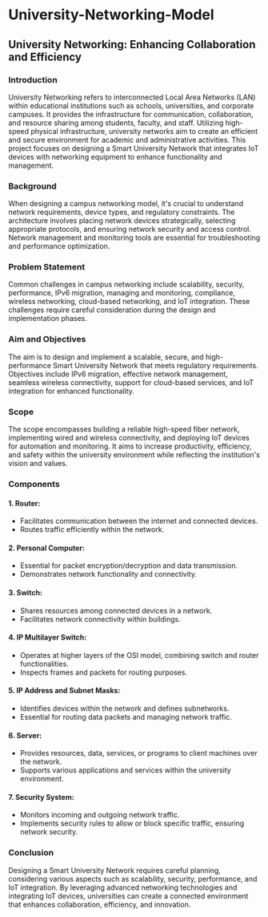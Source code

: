 # University-Networking-Model

## University Networking: Enhancing Collaboration and Efficiency

### Introduction

University Networking refers to interconnected Local Area Networks (LAN) within educational institutions such as schools, universities, and corporate campuses. It provides the infrastructure for communication, collaboration, and resource sharing among students, faculty, and staff. Utilizing high-speed physical infrastructure, university networks aim to create an efficient and secure environment for academic and administrative activities. This project focuses on designing a Smart University Network that integrates IoT devices with networking equipment to enhance functionality and management.

### Background

When designing a campus networking model, it's crucial to understand network requirements, device types, and regulatory constraints. The architecture involves placing network devices strategically, selecting appropriate protocols, and ensuring network security and access control. Network management and monitoring tools are essential for troubleshooting and performance optimization.

### Problem Statement

Common challenges in campus networking include scalability, security, performance, IPv6 migration, managing and monitoring, compliance, wireless networking, cloud-based networking, and IoT integration. These challenges require careful consideration during the design and implementation phases.

### Aim and Objectives

The aim is to design and implement a scalable, secure, and high-performance Smart University Network that meets regulatory requirements. Objectives include IPv6 migration, effective network management, seamless wireless connectivity, support for cloud-based services, and IoT integration for enhanced functionality.

### Scope

The scope encompasses building a reliable high-speed fiber network, implementing wired and wireless connectivity, and deploying IoT devices for automation and monitoring. It aims to increase productivity, efficiency, and safety within the university environment while reflecting the institution's vision and values.

### Components

#### 1. Router:
   - Facilitates communication between the internet and connected devices.
   - Routes traffic efficiently within the network.

#### 2. Personal Computer:
   - Essential for packet encryption/decryption and data transmission.
   - Demonstrates network functionality and connectivity.

#### 3. Switch:
   - Shares resources among connected devices in a network.
   - Facilitates network connectivity within buildings.

#### 4. IP Multilayer Switch:
   - Operates at higher layers of the OSI model, combining switch and router functionalities.
   - Inspects frames and packets for routing purposes.

#### 5. IP Address and Subnet Masks:
   - Identifies devices within the network and defines subnetworks.
   - Essential for routing data packets and managing network traffic.

#### 6. Server:
   - Provides resources, data, services, or programs to client machines over the network.
   - Supports various applications and services within the university environment.

#### 7. Security System:
   - Monitors incoming and outgoing network traffic.
   - Implements security rules to allow or block specific traffic, ensuring network security.

### Conclusion

Designing a Smart University Network requires careful planning, considering various aspects such as scalability, security, performance, and IoT integration. By leveraging advanced networking technologies and integrating IoT devices, universities can create a connected environment that enhances collaboration, efficiency, and innovation.
